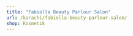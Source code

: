 ```yaml
---
title: "Fabiolla Beauty Parlour Salon"
url: /karachi/fabiolla-beauty-parlour-salon/
shop: Kosmetik
---
```

